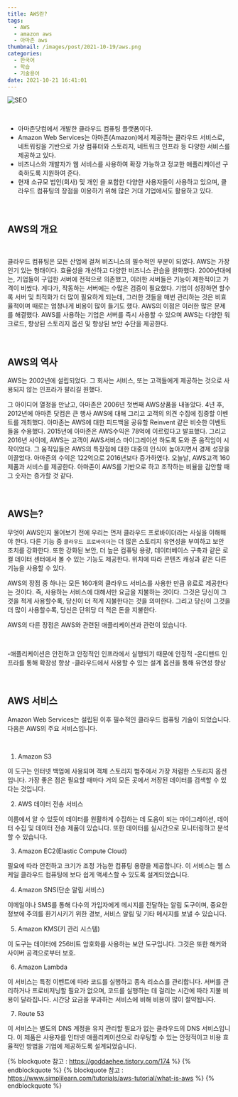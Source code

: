 ```yaml
---
title: AWS란?
tags:
  - AWS
  - amazon aws
  - 아마존 aws
thumbnail: /images/post/2021-10-19/aws.png
categories:
  - 한국어
  - 학습
  - 기술용어
date: 2021-10-21 16:41:01
---
```



![SEO](/images/post/2021-10-19/aws.png)

<br>

- 아마존닷컴에서 개발한 클라우드 컴퓨팅 플랫폼이다.
- Amazon Web Services는 아마존(Amazon)에서 제공하는 클라우드 서비스로, 네트워킹을 기반으로 가상 컴퓨터와 스토리지, 네트워크 인프라 등 다양한 서비스를 제공하고 있다.
- 비즈니스와 개발자가 웹 서비스를 사용하여 확장 가능하고 정교한 애플리케이션 구축하도록 지원하여 준다.
- 현재 소규모 법인(회사) 및 개인 을 포함한 다양한 사용자들이 사용하고 있으며, 클라우드 컴퓨팅의 장점을 이용하기 위해 많은 거대 기업에서도 활용하고 있다.

<br>

## AWS의 개요

<br>

클라우드 컴퓨팅은 모든 산업에 걸쳐 비즈니스의 필수적인 부분이 되었다. AWS는 가장 인기 있는 형태이다. 효율성을 개선하고 다양한 비즈니스 관습을 완화했다. 2000년대에는, 기업들이 구입한 서버에 전적으로 의존했고, 이러한 서버들은 기능이 제한적이고 가격이 비쌌다. 게다가, 작동하는 서버에는 수많은 검증이 필요했다. 기업이 성장하면 할수록 서버 및 최적화가 더 많이 필요하게 되는데, 그러한 것들을 매번 관리하는 것은 비효율적이며 때로는 엄청나게 비용이 많이 들기도 했다. AWS의 이점은 이러한 많은 문제를 해결했다. AWS를 사용하는 기업은 서버를 즉시 사용할 수 있으며 AWS는 다양한 워크로드, 향상된 스토리지 옵션 및 향상된 보안 수단을 제공한다.

<br>

## AWS의 역사

AWS는 2002년에 설립되었다. 그 회사는 서비스, 또는 고객들에게 제공하는 것으로 사용되지 않는 인프라가 팔리길 원했다.

그 아이디어 열정을 만났고, 아마존은 2006년 첫번째 AWS상품을 내놓았다. 4년 후, 2012년에 아마존 닷컴은 큰 행사 AWS에 대해 그리고 고객의 의견 수집에 집중할 이벤트를 개최했다. 아마존는 AWS에 대한 피드백을 공유할 Reinvent 같은 비슷한 이벤트들을 수용했다.
2015년에 아마존은 AWS수익은 78억에 이르렀다고 발표했다. 그리고 2016년 사이에, AWS는 고객이 AWS서비스 마이그레이션 하도록 도와 준 움직임이 시작이었다. 그 움직임들은 AWS의 특장점에 대한 대중의 인식이 높아지면서 경제 성장을 이끌었다. 아마존의 수익은 122억으로 2016년보다 증가하였다. 오늘날, AWS고객 160제품과 서비스를 제공한다. 아마존이 AWS를 기반으로 하고 조작하는 비율을 감안할 때 그 숫자는 증가할 것 같다.

<br>

## AWS는?

무엇이 AWS인지 물어보기 전에 우리는 먼저 클라우드 프로바이더라는 사실을 이해해야 한다. 다른 기능 중 `클라우드 프로바이더`는 더 많은 스토리지 유연성을 부여하고 보안 조치를 강화한다. 또한 강화된 보안, 더 높은 컴퓨팅 용량, 데이터베이스 구축과 같은 로컬 데이터 센터에서 볼 수 있는 기능도 제공한다. 위치에 따라 콘텐츠 캐싱과 같은 다른 기능을 사용할 수 있다.

AWS의 장점 중 하나는 모든 160개의 클라우드 서비스를 사용한 만큼 유료로 제공한다는 것이다. 즉, 사용하는 서비스에 대해서만 요금을 지불하는 것이다. 그것은 당신이 그것을 적게 사용할수록, 당신이 더 적게 지불한다는 것을 의미한다. 그리고 당신이 그것을 더 많이 사용할수록, 당신은 단위당 더 적은 돈을 지불한다.

AWS의 다른 장점은 AWS와 관련된 애플리케이션과 관련이 있습니다.

<br>

-애플리케이션은 안전하고 안정적인 인프라에서 실행되기 때문에 안정적 -온디맨드 인프라를 통해 확장성 향상 -클라우드에서 사용할 수 있는 설계 옵션을 통해 유연성 향상

<br>

## AWS 서비스

Amazon Web Services는 설립된 이후 필수적인 클라우드 컴퓨팅 기술이 되었습니다. 다음은 AWS의 주요 서비스입니다.

<br>

1. Amazon S3

이 도구는 인터넷 백업에 사용되며 객체 스토리지 범주에서 가장 저렴한 스토리지 옵션입니다. 가장 좋은 점은 필요할 때마다 거의 모든 곳에서 저장된 데이터를 검색할 수 있다는 것입니다.

2. AWS 데이터 전송 서비스

이름에서 알 수 있듯이 데이터를 원활하게 수집하는 데 도움이 되는 마이그레이션, 데이터 수집 및 데이터 전송 제품이 있습니다. 또한 데이터를 실시간으로 모니터링하고 분석할 수 있습니다.

3. Amazon EC2(Elastic Compute Cloud)

필요에 따라 안전하고 크기가 조정 가능한 컴퓨팅 용량을 제공합니다. 이 서비스는 웹 스케일 클라우드 컴퓨팅에 보다 쉽게 액세스할 수 있도록 설계되었습니다.

4. Amazon SNS(단순 알림 서비스)

이메일이나 SMS를 통해 다수의 가입자에게 메시지를 전달하는 알림 도구이며, 중요한 정보에 주의를 환기시키기 위한 경보, 서비스 알림 및 기타 메시지를 보낼 수 있습니다.

5. Amazon KMS(키 관리 시스템)

이 도구는 데이터에 256비트 암호화를 사용하는 보안 도구입니다. 그것은 또한 해커와 사이버 공격으로부터 보호.

6. Amazon Lambda

이 서비스는 특정 이벤트에 따라 코드를 실행하고 종속 리소스를 관리합니다. 서버를 관리하거나 프로비저닝할 필요가 없으며, 코드를 실행하는 데 걸리는 시간에 따라 지불 비용이 달라집니다. 시간당 요금을 부과하는 서비스에 비해 비용이 많이 절약됩니다.

7. Route 53

이 서비스는 별도의 DNS 계정을 유지 관리할 필요가 없는 클라우드의 DNS 서비스입니다. 이 제품은 사용자를 인터넷 애플리케이션으로 라우팅할 수 있는 안정적이고 비용 효율적인 방법을 기업에 제공하도록 설계되었습니다.

{% blockquote 참고 : https://goddaehee.tistory.com/174 %}
{% endblockquote %}
{% blockquote 참고 : https://www.simplilearn.com/tutorials/aws-tutorial/what-is-aws %}
{% endblockquote %}
